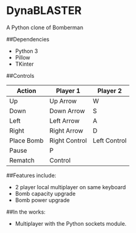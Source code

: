 # DynaBLASTER
A Python clone of Bomberman


##Dependencies

 - Python 3
 - Pillow 
 - TKinter

##Controls

| Action     | Player 1      | Player 2     |
|------------|---------------|--------------|
| Up         | Up Arrow      | W            |
| Down       | Down Arrow    | S            |
| Left       | Left Arrow    | A            |
| Right      | Right Arrow   | D            |
| Place Bomb | Right Control | Left Control |    
| Pause      | P             |              |
| Rematch    | Control       |              |
        
##Features include:

 - 2 player local multiplayer on same keyboard
 - Bomb capacity upgrade
 - Bomb power upgrade

##In the works:

- Multiplayer with the Python sockets module.
